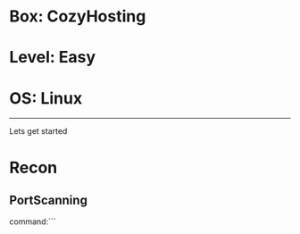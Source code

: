 # Box: CozyHosting
# Level: Easy
# OS: Linux
<hr>

Lets get started

# Recon

## PortScanning

command:```
